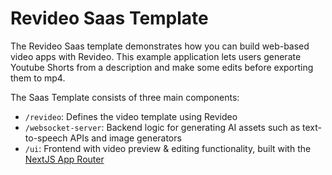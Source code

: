 # Revideo Saas Template

The Revideo Saas template demonstrates how you can build web-based video apps with Revideo. This example application lets users generate Youtube Shorts from a description and make some edits before exporting them to mp4.

The Saas Template consists of three main components:

- `/revideo`: Defines the video template using Revideo
- `/websocket-server`: Backend logic for generating AI assets such as text-to-speech APIs and image generators
- `/ui`: Frontend with video preview & editing functionality, built with the [NextJS App Router](https://nextjs.org/docs/app)
